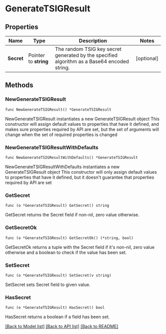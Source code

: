 # GenerateTSIGResult

## Properties

Name | Type | Description | Notes
------------ | ------------- | ------------- | -------------
**Secret** | Pointer to **string** | The random TSIG key secret generated by the specified algorithm as a Base64 encoded string. | [optional] 

## Methods

### NewGenerateTSIGResult

`func NewGenerateTSIGResult() *GenerateTSIGResult`

NewGenerateTSIGResult instantiates a new GenerateTSIGResult object
This constructor will assign default values to properties that have it defined,
and makes sure properties required by API are set, but the set of arguments
will change when the set of required properties is changed

### NewGenerateTSIGResultWithDefaults

`func NewGenerateTSIGResultWithDefaults() *GenerateTSIGResult`

NewGenerateTSIGResultWithDefaults instantiates a new GenerateTSIGResult object
This constructor will only assign default values to properties that have it defined,
but it doesn't guarantee that properties required by API are set

### GetSecret

`func (o *GenerateTSIGResult) GetSecret() string`

GetSecret returns the Secret field if non-nil, zero value otherwise.

### GetSecretOk

`func (o *GenerateTSIGResult) GetSecretOk() (*string, bool)`

GetSecretOk returns a tuple with the Secret field if it's non-nil, zero value otherwise
and a boolean to check if the value has been set.

### SetSecret

`func (o *GenerateTSIGResult) SetSecret(v string)`

SetSecret sets Secret field to given value.

### HasSecret

`func (o *GenerateTSIGResult) HasSecret() bool`

HasSecret returns a boolean if a field has been set.


[[Back to Model list]](../README.md#documentation-for-models) [[Back to API list]](../README.md#documentation-for-api-endpoints) [[Back to README]](../README.md)


